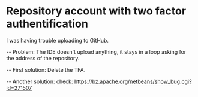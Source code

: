 # Repository account with two factor authentification

I was having trouble uploading to GitHub.

-- Problem:
The IDE doesn't upload anything, it stays in a loop asking for the address of the repository.

-- First solution:
Delete the TFA.

-- Another solution:
check: https://bz.apache.org/netbeans/show_bug.cgi?id=271507
